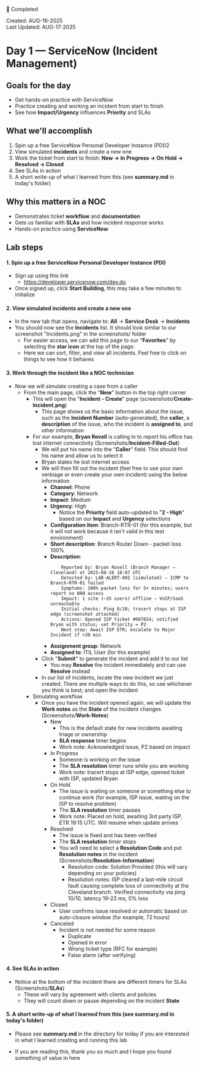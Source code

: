 🏁 Completed

Created: AUG-16-2025  
Last Updated: AUG-17-2025

# Day 1 — ServiceNow (Incident Management)

## Goals for the day

* Get hands-on practice with ServiceNow
* Practice creating and working an incident from start to finish
* See how **Impact/Urgency** influences **Priority** and SLAs

## What we'll accomplish

1. Spin up a free ServiceNow Personal Developer Instance (PDI)2
2. View simulated **incidents** and create a new one
3. Work the ticket from start to finish: **New -> In Progress -> On Hold -> Resolved -> Closed**
4. See SLAs in action
5. A short write-up of what I learned from this (see **summary.md** in today's folder)

## Why this matters in a NOC

* Demonstrates ticket **workflow** and **documentation**
* Gets us familiar with **SLAs** and how incident response works
* Hands-on practice using **ServiceNow**

## Lab steps

#### 1. Spin up a free ServiceNow Personal Developer Instance (PDI)

* Sign up using this link
    - https://developer.servicenow.com/dev.do
* Once signed up, click **Start Building**, this may take a few minutes to initialize

#### 2. View simulated incidents and create a new one

* In the new tab that opens, navigate to: **All** -> **Service Desk** -> **Incidents**
* You should now see the **Incidents** list. It should look similar to our screenshot "Incidents.png" in the screenshots/ folder
    * For easier access, we can add this page to our "**Favorites**" by selecting the **star icon** at the top of the page.
    * Here we can sort, filter, and view all incidents. Feel free to click on things to see how it behaves

#### 3. Work through the incident like a NOC technician

* Now we will simulate creating a case from a caller
    * From the main page, click the "**New**" button in the top right corner
        * This will open the "**Incident - Create**" page (screenshots/**Create-Incident.png**)
            * This page shows us the basic information about the issue, such as the **Incident Number** (auto-generated), the **caller**, a **description** of the issue, who the incident is **assigned to**, and other information
        * For our example, **Bryan Rovell** is calling in to report his office has lost internet connectivity (Screenshots/**Incident-Filled-Out**)
            * We will put his name into the "**Caller**" field. This should find his name and allow us to select it
            * Bryan states he lost internet access
            * We will then fill out the incident (feel free to use your own verbiage or even create your own incident) using the below information
                * **Channel**: Phone
                * **Category**: Network
                * **Impact**: Medium
                * **Urgency**: High
                    * Notice the **Priority** field auto-updated to "**2 - High**" based on our **Impact** and **Urgency** selections
                * **Configuration item**: Branch-RTR-01 (for this example, but it will not work because it isn't valid in this test environment)
                * **Short description**: Branch Router Down - packet loss 100%
                * **Description**: 
                    ``` 
                        Reported by: Bryan Rovell (Branch Manager – Cleveland) at 2025-08-16 18:07 UTC
                        Detected by: LAB-ALERT-001 (simulated) – ICMP to Branch-RTR-01 failed
                        Symptoms: 100% packet loss for 5+ minutes; users report no WAN access
                        Impact: 1 site (~35 users) offline – VoIP/SaaS unreachable
                        Initial checks: Ping 0/10; tracert stops at ISP edge (screenshot attached)
                        Actions: Opened ISP ticket #987654; notified Bryan with status; set Priority = P2
                        Next step: Await ISP ETR; escalate to Major Incident if >30 min
                    ```
                * **Assignment group**: Network
                * **Assigned to**: ITIL User (for this example)
            * Click "**Submit**" to generate the incident and add it to our list
                * You may **Resolve** the incident immediately and can use **Resolve** instead
            * In our list of incidents, locate the new incident we just created. There are multiple ways to do this, so use whichever you think is best; and open the incident
        * Simulating workflow
            * Once you have the incident opened again, we will update the **Work notes** as the **State** of the incident changes (Screenshots/**Work-Notes**)
                * New
                    * This is the default state for new incidents awaiting triage or ownership
                    * **SLA response** timer begins
                    * Work note: Acknowledged issue, P2 based on impact
                * In Progress
                    * Someone is working on the issue
                    * The **SLA resolution** timer runs while you are working
                    * Work note: tracert stops at ISP edge, opened ticket with ISP, updated Bryan
                * On Hold
                    * The issue is waiting on someone or something else to continue work (for example, ISP issue, waiting on the ISP to resolve problem)
                    * The **SLA resolution** timer pauses
                    * Work note: Placed on hold, awaiting 3rd party ISP, ETR 19:15 UTC. Will resume when update arrives
                * Resolved
                    * The issue is fixed and has been verified
                    * The **SLA resolution** timer stops
                    * You will need to select a **Resolution Code** and put **Resolution notes** in the incident (Screenshots/**Resolution-Information**)
                        * Resolution code: Solution Provided (this will vary depending on your policies)
                        * Resolution notes: ISP cleared a last-mile circuit fault causing complete loss of connectivity at the Cleveland branch. Verified connectivity via ping 10/10, latency 19-23 ms, 0% loss
                * Closed
                    * User confirms issue resolved or automatic based on auto-closure window (for example, 72 hours)
                * Canceled
                    * Incident is not needed for some reason
                        * Duplicate
                        * Opened in error
                        * Wrong ticket type (RFC for example)
                        * False alarm (after verifying)

#### 4. See SLAs in action

* Notice at the bottom of the incident there are different timers for SLAs (Screenshots/**SLAs**)
    * These will vary by agreement with clients and policies
    * They will count down or pause depending on the incident **State**

#### 5. A short write-up of what I learned from this (see **summary.md** in today's folder)

* Please see **summary.md** in the directory for today if you are interested in what I learned creating and running this lab

* If you are reading this, thank you so much and I hope you found something of value in here



